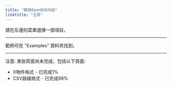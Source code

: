 ```yaml
---
title: "開發OpenBVE内容"
linktitle: "主頁"
---
```


請在左邊的菜單選擇一個項目。

---

範例可在 "Examples" 資料夾找到。

---

注意: 某些頁面尚未完成，包括以下頁面:

- X物件格式 - 已完成1%
- CSV路綫格式 - 已完成98%